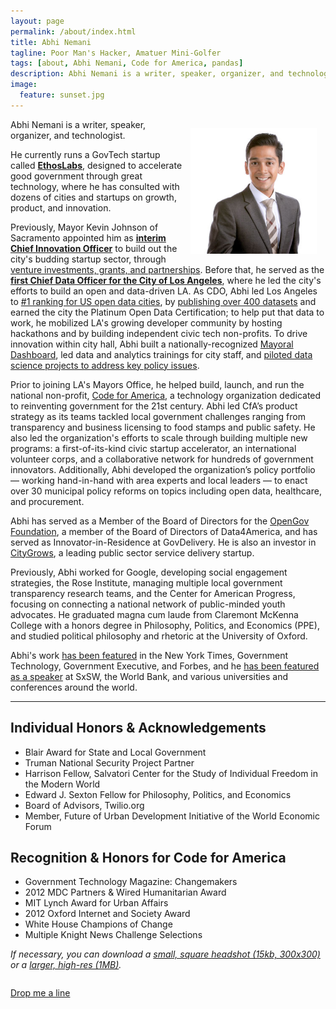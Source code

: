 ```yaml
---
layout: page
permalink: /about/index.html
title: Abhi Nemani
tagline: Poor Man's Hacker, Amatuer Mini-Golfer
tags: [about, Abhi Nemani, Code for America, pandas]
description: Abhi Nemani is a writer, speaker, organizer, and technologist. He most recently served as the first Chief Data Officer for the City of Los Angeles, where he led the city's efforts to build an open and data-driven LA.
image:
  feature: sunset.jpg
---
```


<p><img src="/images/headshot.jpg" width="40%" style="margin:1em; float: right;"> Abhi Nemani is a writer, speaker, organizer, and technologist.</p>
<p>He currently runs a GovTech startup called <a href="http://ethoslabs.us" target="_blank"><strong>EthosLabs</strong></a>, designed to accelerate good government through great technology, where he has consulted with dozens of cities and startups on growth, product, and innovation.</p>
<p>Previously, Mayor Kevin Johnson of Sacramento appointed him as <a href="http://www.bizjournals.com/sacramento/news/2016/03/16/meet-sacramentos-chief-officer-of-innovation.html" target="_blank"><strong>interim Chief Innovation Officer</strong></a> to build out the city's budding startup sector, through <a href="http://civichall.org/civicist/sacramento-approves-10-million-largest-city-innovation-fund-us/#.V3WiMAPum64.twitter" target="_blank">venture investments, grants, and partnerships</a>. Before that, he served as the <a href="http://abhinemani.com/press/latech/" target="_blank"><strong>first Chief Data Officer for the City of Los Angeles</strong></a>, where he led the city's efforts to build an open and data-driven LA. As CDO, Abhi led Los Angeles to <a href="http://abhinemani.com/press/techwire/">#1 ranking for US open data cities</a>, by <a href="http://data.lacity.org/" target="_blank">publishing over 400 datasets</a> and earned the city the Platinum Open Data Certification; to help put that data to work, he mobilized LA's growing developer community by hosting hackathons and by building independent civic tech non-profits. To drive innovation within city hall, Abhi built a nationally-recognized <a href="http://lamayor.org/dashboard" target="_blank">Mayoral Dashboard</a>, led data and analytics trainings for city staff, and <a href="http://abhinemani.com/press/huffpo/" target="_blank">piloted data science projects to address key policy issues</a>. </p>
<p>Prior to joining LA's Mayors Office, he helped build, launch, and run the national non-profit, <a href="http://codeforamerica.org" target="_blank">Code for America</a>, a technology organization dedicated to reinventing government for the 21st century. Abhi led CfA’s product strategy as its teams tackled local government challenges ranging from transparency and business licensing to food stamps and public safety. He also led the organization's efforts to scale through building multiple new programs: a first-of-its-kind civic startup accelerator, an international volunteer corps, and a collaborative network for hundreds of government innovators. Additionally, Abhi developed the organization’s policy portfolio — working hand-in-hand with area experts and local leaders — to enact over 30 municipal policy reforms on topics including open data, healthcare, and procurement.</p>
<p>Abhi has served as a Member of the Board of Directors for the <a href="http://opengovfoundation.org" target="_blank">OpenGov Foundation</a>, a member of the Board of Directors of Data4America, and has served as Innovator-in-Residence at GovDelivery. He is also an investor in <a href="citygro.ws">CityGrows</a>, a leading public sector service delivery startup.</p>
<p>Previously, Abhi worked for Google, developing social engagement strategies, the Rose Institute, managing multiple local government transparency research teams, and the Center for American Progress, focusing on connecting a national network of public-minded youth advocates. He graduated magna cum laude from Claremont McKenna College with a honors degree in Philosophy, Politics, and Economics (PPE), and studied political philosophy and rhetoric at the University of Oxford.</p>
<p>Abhi's work <a href="/press">has been featured</a> in the New York Times, Government Technology, Government Executive, and Forbes, and he  <a href="/talks">has been featured as a speaker</a> at SxSW, the World Bank, and various universities and conferences around the world.</p>

<hr>
<a name="#honors"></a>

## Individual Honors & Acknowledgements ##
* Blair Award for State and Local Government
* Truman National Security Project Partner
* Harrison Fellow, Salvatori Center for the Study of Individual Freedom in the Modern World
* Edward J. Sexton Fellow for Philosophy, Politics, and Economics
* Board of Advisors, Twilio.org
* Member, Future of Urban Development Initiative of the World Economic Forum


## Recognition & Honors for Code for America ##
* Government Technology Magazine: Changemakers
* 2012 MDC Partners & Wired Humanitarian Award
* MIT Lynch Award for Urban Affairs
* 2012 Oxford Internet and Society Award
* White House Champions of Change
* Multiple Knight News Challenge Selections

<em>If necessary, you can download a <a href="/images/headshot.jpg">small, square headshot (15kb, 300x300)</a> or a <a href="/images/headshot-large.jpg">larger, high-res (1MB)</a>.</em>

<div style="clear: both;"></div>

<a markdown="0" href="mailto:abhi.nemani@gmail.com" class="btn" target="_blank">Drop me a line</a>
